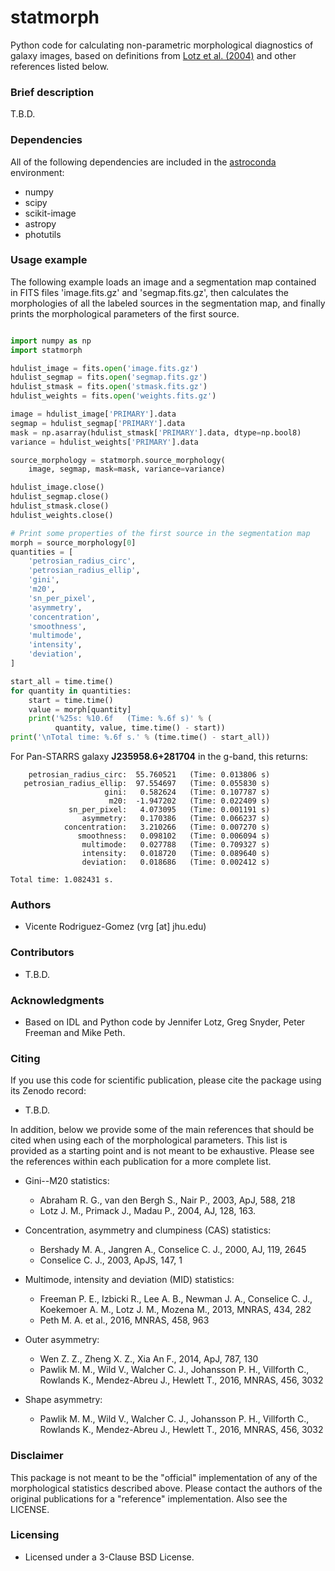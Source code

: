 # statmorph

Python code for calculating non-parametric morphological diagnostics
of galaxy images, based on definitions from
[Lotz et al. (2004)](http://adsabs.harvard.edu/abs/2004AJ....128..163L)
and other references listed below.

### Brief description ###

T.B.D.

### Dependencies ###

All of the following dependencies are included in the
[astroconda](https://astroconda.readthedocs.io) environment:

* numpy
* scipy
* scikit-image
* astropy
* photutils

### Usage example ###

The following example loads an image and a segmentation map contained
in FITS files 'image.fits.gz' and 'segmap.fits.gz', then calculates the
morphologies of all the labeled sources in the segmentation map, and
finally prints the morphological parameters of the first source.

```python

import numpy as np
import statmorph

hdulist_image = fits.open('image.fits.gz')
hdulist_segmap = fits.open('segmap.fits.gz')
hdulist_stmask = fits.open('stmask.fits.gz')
hdulist_weights = fits.open('weights.fits.gz')

image = hdulist_image['PRIMARY'].data
segmap = hdulist_segmap['PRIMARY'].data
mask = np.asarray(hdulist_stmask['PRIMARY'].data, dtype=np.bool8)
variance = hdulist_weights['PRIMARY'].data

source_morphology = statmorph.source_morphology(
    image, segmap, mask=mask, variance=variance)

hdulist_image.close()
hdulist_segmap.close()
hdulist_stmask.close()
hdulist_weights.close()

# Print some properties of the first source in the segmentation map
morph = source_morphology[0]
quantities = [
    'petrosian_radius_circ',
    'petrosian_radius_ellip',
    'gini',
    'm20',
    'sn_per_pixel',
    'asymmetry',
    'concentration',
    'smoothness',
    'multimode',
    'intensity',
    'deviation',
]

start_all = time.time()
for quantity in quantities:
    start = time.time()
    value = morph[quantity]
    print('%25s: %10.6f   (Time: %.6f s)' % (
          quantity, value, time.time() - start))
print('\nTotal time: %.6f s.' % (time.time() - start_all))

```

For Pan-STARRS galaxy **J235958.6+281704** in the g-band, this returns:

```
    petrosian_radius_circ:  55.760521   (Time: 0.013806 s)
   petrosian_radius_ellip:  97.554697   (Time: 0.055830 s)
                     gini:   0.582624   (Time: 0.107787 s)
                      m20:  -1.947202   (Time: 0.022409 s)
             sn_per_pixel:   4.073095   (Time: 0.001191 s)
                asymmetry:   0.170386   (Time: 0.066237 s)
            concentration:   3.210266   (Time: 0.007270 s)
               smoothness:   0.098102   (Time: 0.006094 s)
                multimode:   0.027788   (Time: 0.709327 s)
                intensity:   0.018720   (Time: 0.089640 s)
                deviation:   0.018686   (Time: 0.002412 s)

Total time: 1.082431 s.
```

### Authors ###
* Vicente Rodriguez-Gomez (vrg [at] jhu.edu)

### Contributors ###
* T.B.D.

### Acknowledgments ###

* Based on IDL and Python code by Jennifer Lotz, Greg Snyder, Peter
  Freeman and Mike Peth.

### Citing ###

If you use this code for scientific publication, please cite
the package using its Zenodo record:

* T.B.D.

In addition, below we provide some of the main references that should
be cited when using each of the morphological parameters. This list is
provided as a starting point and is not meant to be exhaustive. Please
see the references within each publication for a more complete list.

* Gini--M20 statistics:
  * Abraham R. G., van den Bergh S., Nair P., 2003, ApJ, 588, 218
  * Lotz J. M., Primack J., Madau P., 2004, AJ, 128, 163.

* Concentration, asymmetry and clumpiness (CAS) statistics:
  * Bershady M. A., Jangren A., Conselice C. J., 2000, AJ, 119, 2645
  * Conselice C. J., 2003, ApJS, 147, 1

* Multimode, intensity and deviation (MID) statistics:
  * Freeman P. E., Izbicki R., Lee A. B., Newman J. A., Conselice C. J.,
    Koekemoer A. M., Lotz J. M., Mozena M., 2013, MNRAS, 434, 282
  * Peth M. A. et al., 2016, MNRAS, 458, 963

* Outer asymmetry:
  * Wen Z. Z., Zheng X. Z., Xia An F., 2014, ApJ, 787, 130
  * Pawlik M. M., Wild V., Walcher C. J., Johansson P. H., Villforth C.,
    Rowlands K., Mendez-Abreu J., Hewlett T., 2016, MNRAS, 456, 3032

* Shape asymmetry:
  * Pawlik M. M., Wild V., Walcher C. J., Johansson P. H., Villforth C.,
    Rowlands K., Mendez-Abreu J., Hewlett T., 2016, MNRAS, 456, 3032

### Disclaimer ###

This package is not meant to be the "official" implementation of any
of the morphological statistics described above. Please contact the
authors of the original publications for a "reference" implementation.
Also see the LICENSE.

### Licensing ###

* Licensed under a 3-Clause BSD License.

